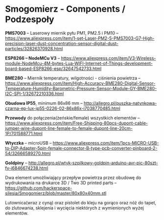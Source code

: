 # Smogomierz - Components / Podzespoły

**PMS7003** – Laserowy miernik pyłu PM1, PM2.5 i PM10 – https://www.aliexpress.com/item/1-set-Laser-PM2-5-PMS7003-G7-High-precision-laser-dust-concentration-sensor-digital-dust-particles/32826370928.html 

**ESP8266 – NodeMCu V3** – https://www.aliexpress.com/item/V3-Wireless-module-NodeMcu-4M-bytes-Lua-WIFI-Internet-of-Things-development-board-based-ESP8266-esp/32647542733.html

**BME280** – Miernik temperatury, wilgotności - ciśnienia powietrza – https://www.aliexpress.com/item/High-Accuracy-BME280-Digital-Sensor-Temperature-Humidity-Barometric-Pressure-Sensor-Module-GY-BME280-I2C-SPI-1/32672210336.html 

**Obudowa IP55**, minimum 86x86 mm – http://allegro.pl/puszka-natynkowa-czarna-ep-lux-ip55-0226-02-86x86x-i7038770485.html 

**Przewody** do połączenia(żeńskie/female) wszystkich elementów – https://www.aliexpress.com/item/Free-Shipping-80pcs-dupont-cable-jumper-wire-dupont-line-female-to-female-dupont-line-20cm-1P/701588771.html 

**Wtyczka** – microUSB – https://www.aliexpress.com/item/1pcs-MICRO-USB-to-DIP-Adapter-5pin-female-connector-B-type-pcb-converter-pinboard-2-54/32666589270.html 

**Goldpiny** – http://allegro.pl/wtyk-szpilkowy-goldpin-arduino-avr-pic-80szt-fv-i6846674238.html 

Dwa element umożliwiający przepływ powietrza przez obudowę do wydrukowania na drukarce 3D / Two 3D printed parts – https://github.com/hackerspace-silesia/Smogomierz/blob/master/80x80x40mm.stl

Lutownica(wraz z cyną) oraz pistolet do kleju na gorąco oraz nóż do tapet, do zlutowania, sklejenia i wycięcia niektórych z wymienionych wyżej elementów. 